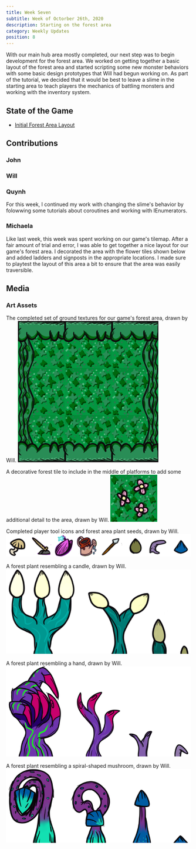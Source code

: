 ```yaml
---
title: Week Seven
subtitle: Week of Octorber 26th, 2020
description: Starting on the forest area
category: Weekly Updates
position: 8
---
```


With our main hub area mostly completed, our next step was to begin development for the forest area. We worked on getting together a basic layout of the forest area and started scripting some new monster behaviors with some basic design prototypes that Will had begun working on. As part of the tutorial, we decided that it would be best to leave a slime in the starting area to teach players the mechanics of battling monsters and working with the inventory system.

## State of the Game
- [Initial Forest Area Layout](./media/week-7/forest-area-preview.png)

## Contributions

### John

### Will

### Quynh
For this week, I continued my work with changing the slime's behavior by folowwing some tutorials about coroutines and working with IEnumerators.
### Michaela
Like last week, this week was spent working on our game's tilemap. After a fair amount of trial and error, I was able to get together a nice layout for our game's forest area. I decorated the area with the flower tiles shown below and added ladders and signposts in the appropriate locations. I made sure to playtest the layout of this area a bit to ensure that the area was easily traversible.

## Media

### Art Assets
The completed set of ground textures for our game's forest area, drawn by Will.
<img src="./media/week-7/forest-tileset.png" />

A decorative forest tile to include in the middle of platforms to add some additional detail to the area, drawn by Will.
<img src="./media/week-7/forest-flowers.png" />

Completed player tool icons and forest area plant seeds, drawn by Will.
<img src="./media/week-7/inventory-items.png" />

A forest plant resembling a candle, drawn by Will.
<img src="./media/week-7/plant-candle.png" />

A forest plant resembling a hand, drawn by Will.
<img src="./media/week-7/plant-hand.png" />

A forest plant resembling a spiral-shaped mushroom, drawn by Will.
<img src="./media/week-7/plant-spiral.png" />
